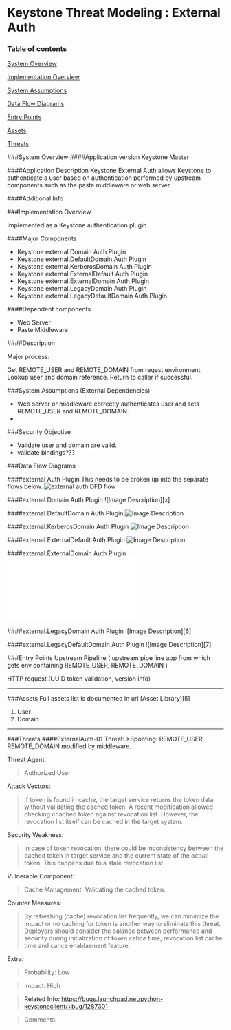 Keystone Threat Modeling : External Auth
=========================================
### Table of contents
[System Overview](#system)

[Implementation Overview](#implementation)

[System Assumptions](#assumption)

[Data Flow Diagrams](#dfd)

[Entry Points](#entry)

[Assets](#asset)

[Threats](#threats)

<a name="system"/>
###System Overview
####Application version
Keystone Master
   
####Application Description
Keystone External Auth allows Keystone to authenticate a user based on authentication performed by upstream components such as the paste middleware or web server.

####Additional Info

<a name="implementation"/>
###Implementation Overview

Implemented as a Keystone authentication plugin.

####Major Components

* Keystone external.Domain Auth Plugin
* Keystone external.DefaultDomain Auth Plugin
* Keystone external.KerberosDomain Auth Plugin
* Keystone external.ExternalDefault Auth Plugin
* Keystone external.ExternalDomain Auth Plugin
* Keystone external.LegacyDomain Auth Plugin
* Keystone external.LegacyDefaultDomain Auth Plugin

####Dependent components

* Web Server
* Paste Middleware

####Description

Major process:

Get REMOTE_USER and REMOTE_DOMAIN from reqest environment. Lookup user and domain reference. Return to caller if successful.

<a name="assumption"/>

###System Assumptions (External Dependencies)
 - Web server or middleware correctly authenticates user and sets REMOTE_USER and REMOTE_DOMAIN.
 - 
   
###Security Objective
 -  Validate user and domain are valid.
 - validate bindings???

<a name="dfd"/>
###Data Flow Diagrams 

####external Auth Plugin
This needs to be broken up into the separate flows below.
![external auth DFD flow][1]

####external.Domain Auth Plugin
![Image Description][x]

####external.DefaultDomain Auth Plugin
![Image Description][2]

####external.KerberosDomain Auth Plugin
![Image Description][3]

####external.ExternalDefault Auth Plugin
![Image Description][4]

####external.ExternalDomain Auth Plugin
![Image Description][5]

####external.LegacyDomain Auth Plugin
![Image Description][6]

####external.LegacyDefaultDomain Auth Plugin
![Image Description][7]

<a name="entry"/>
###Entry Points
Upstream Pipeline ( upstream pipe line app from which gets env containing REMOTE_USER, REMOTE_DOMAIN  )

HTTP request (UUID token validation, version info)

----------
<a name="asset"/>
###Assets
Full assets list is documented in url
[Asset Library][5]

1) User
5) Domain


----------
<a name="threats"/>
###Threats
####ExternalAuth-01
Threat: 
>Spoofing: REMOTE_USER, REMOTE_DOMAIN modified by middleware.

Threat Agent:
> Authorized User

Attack Vectors:
>If token  is found in cache, the target service returns the token data without validating the cached token.
A recent modification allowed checking chached token against revocation list. However, the revocation list itself
can be cached in the target system. 

Security Weakness:
>In case of token revocation, there could be inconsistency between the cached token in target service and the current state of the actual token. This happens due to a stale revocation list.

Vulnerable Component:
>Cache Management, Validating the cached token.

Counter Measures:
>By refreshing (cache) revocation list frequently, we can minimize the impact or no caching for token is another way to eliminate this threat. Deployers should consider the balance between performance and security during initialization of token cahce time, revocation list cache time and cahce enablaement feature.


Extra:
>Probability: Low

>Impact: High

>Related Info: 
https://bugs.launchpad.net/python-keystoneclient/+bug/1287301

>Comments: 


  [1]: images/DFD_KeystoneMiddleware_Level1.png
  [2]: images/DFD_KeystoneMiddleware_ValidateUserToken_Level1.png
  [3]: images/DFD_KeystoneMiddleware_Level2.png
  [4]: images/DFD_KeystoneMiddleware_MemCache_Level1.png
  [5]: Keystone_asset_library.md
  
 

  
